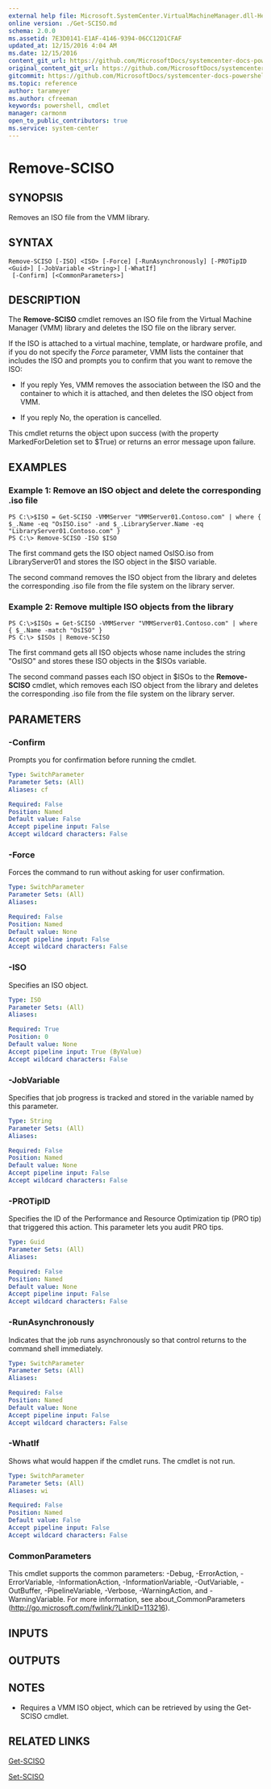 ```yaml
---
external help file: Microsoft.SystemCenter.VirtualMachineManager.dll-Help.xml
online version: ./Get-SCISO.md
schema: 2.0.0
ms.assetid: 7E3D0141-E1AF-4146-9394-06CC12D1CFAF
updated_at: 12/15/2016 4:04 AM
ms.date: 12/15/2016
content_git_url: https://github.com/MicrosoftDocs/systemcenter-docs-powershell/blob/master/systemcenter-cmdlets/SystemCenter2016/VirtualMachineManager/vlatest/Remove-SCISO.md
original_content_git_url: https://github.com/MicrosoftDocs/systemcenter-docs-powershell/blob/master/systemcenter-cmdlets/SystemCenter2016/VirtualMachineManager/vlatest/Remove-SCISO.md
gitcommit: https://github.com/MicrosoftDocs/systemcenter-docs-powershell/blob/7df4508c7b907a214e6a8eca76037b06065ef078/systemcenter-cmdlets/SystemCenter2016/VirtualMachineManager/vlatest/Remove-SCISO.md
ms.topic: reference
author: tarameyer
ms.author: cfreeman
keywords: powershell, cmdlet
manager: carmonm
open_to_public_contributors: true
ms.service: system-center
---
```


# Remove-SCISO

## SYNOPSIS
Removes an ISO file from the VMM library.

## SYNTAX

```
Remove-SCISO [-ISO] <ISO> [-Force] [-RunAsynchronously] [-PROTipID <Guid>] [-JobVariable <String>] [-WhatIf]
 [-Confirm] [<CommonParameters>]
```

## DESCRIPTION
The **Remove-SCISO** cmdlet removes an ISO file from the Virtual Machine Manager (VMM) library and deletes the ISO file on the library server.

If the ISO is attached to a virtual machine, template, or hardware profile, and if you do not specify the *Force* parameter, VMM lists the container that includes the ISO and prompts you to confirm that you want to remove the ISO: 



- If you reply Yes, VMM removes the association between the ISO and the container to which it is attached, and then deletes the ISO object from VMM. 


- If you reply No, the operation is cancelled.

This cmdlet returns the object upon success (with the property MarkedForDeletion set to $True) or returns an error message upon failure.

## EXAMPLES

### Example 1: Remove an ISO object and delete the corresponding .iso file
```
PS C:\>$ISO = Get-SCISO -VMMServer "VMMServer01.Contoso.com" | where { $_.Name -eq "OsISO.iso" -and $_.LibraryServer.Name -eq "LibraryServer01.Contoso.com" }
PS C:\> Remove-SCISO -ISO $ISO
```

The first command gets the ISO object named OsISO.iso from LibraryServer01 and stores the ISO object in the $ISO variable.

The second command removes the ISO object from the library and deletes the corresponding .iso file from the file system on the library server.

### Example 2: Remove multiple ISO objects from the library
```
PS C:\>$ISOs = Get-SCISO -VMMServer "VMMServer01.Contoso.com" | where { $_.Name -match "OsISO" }
PS C:\> $ISOs | Remove-SCISO
```

The first command gets all ISO objects whose name includes the string "OsISO" and stores these ISO objects in the $ISOs variable.

The second command passes each ISO object in $ISOs to the **Remove-SCISO** cmdlet, which removes each ISO object from the library and deletes the corresponding .iso file from the file system on the library server.

## PARAMETERS

### -Confirm
Prompts you for confirmation before running the cmdlet.

```yaml
Type: SwitchParameter
Parameter Sets: (All)
Aliases: cf

Required: False
Position: Named
Default value: False
Accept pipeline input: False
Accept wildcard characters: False
```

### -Force
Forces the command to run without asking for user confirmation.

```yaml
Type: SwitchParameter
Parameter Sets: (All)
Aliases: 

Required: False
Position: Named
Default value: None
Accept pipeline input: False
Accept wildcard characters: False
```

### -ISO
Specifies an ISO object.

```yaml
Type: ISO
Parameter Sets: (All)
Aliases: 

Required: True
Position: 0
Default value: None
Accept pipeline input: True (ByValue)
Accept wildcard characters: False
```

### -JobVariable
Specifies that job progress is tracked and stored in the variable named by this parameter.

```yaml
Type: String
Parameter Sets: (All)
Aliases: 

Required: False
Position: Named
Default value: None
Accept pipeline input: False
Accept wildcard characters: False
```

### -PROTipID
Specifies the ID of the Performance and Resource Optimization tip (PRO tip) that triggered this action.
This parameter lets you audit PRO tips.

```yaml
Type: Guid
Parameter Sets: (All)
Aliases: 

Required: False
Position: Named
Default value: None
Accept pipeline input: False
Accept wildcard characters: False
```

### -RunAsynchronously
Indicates that the job runs asynchronously so that control returns to the command shell immediately.

```yaml
Type: SwitchParameter
Parameter Sets: (All)
Aliases: 

Required: False
Position: Named
Default value: None
Accept pipeline input: False
Accept wildcard characters: False
```

### -WhatIf
Shows what would happen if the cmdlet runs.
The cmdlet is not run.

```yaml
Type: SwitchParameter
Parameter Sets: (All)
Aliases: wi

Required: False
Position: Named
Default value: False
Accept pipeline input: False
Accept wildcard characters: False
```

### CommonParameters
This cmdlet supports the common parameters: -Debug, -ErrorAction, -ErrorVariable, -InformationAction, -InformationVariable, -OutVariable, -OutBuffer, -PipelineVariable, -Verbose, -WarningAction, and -WarningVariable. For more information, see about_CommonParameters (http://go.microsoft.com/fwlink/?LinkID=113216).

## INPUTS

## OUTPUTS

## NOTES
* Requires a VMM ISO object, which can be retrieved by using the Get-SCISO cmdlet.

## RELATED LINKS

[Get-SCISO](xref:SystemCenter2016/VirtualMachineManager/vlatest/Get-SCISO.md)

[Set-SCISO](xref:SystemCenter2016/VirtualMachineManager/vlatest/Set-SCISO.md)


